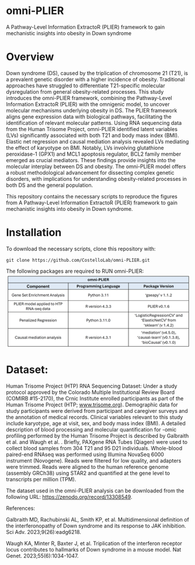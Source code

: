 # omni-PLIER
A Pathway-Level Information ExtractoR (PLIER) framework to gain mechanistic insights into obesity in Down syndrome
# Overview
Down syndrome (DS), caused by the triplication of chromosome 21 (T21), is a prevalent genetic
disorder with a higher incidence of obesity. Traditional approaches have struggled to differentiate
T21-specific molecular dysregulation from general obesity-related processes. This study introduces
the omni-PLIER framework, combining the Pathway-Level Information ExtractoR (PLIER) with
the omnigenic model, to uncover molecular mechanisms underlying obesity in DS. The PLIER
framework aligns gene expression data with biological pathways, facilitating the identification of
relevant molecular patterns. Using RNA sequencing data from the Human Trisome Project,
omni-PLIER identified latent variables (LVs) significantly associated with both T21 and body mass
index (BMI). Elastic net regression and causal mediation analysis revealed LVs mediating the
effect of karyotype on BMI. Notably, LVs involving glutathione peroxidase-1 (GPX1) and MCL1
apoptosis regulator, BCL2 family member emerged as crucial mediators. These findings provide
insights into the molecular interplay between DS and obesity. The omni-PLIER model offers a
robust methodological advancement for dissecting complex genetic disorders, with implications for
understanding obesity-related processes in both DS and the general population.

This repository contains the necessary scripts to reproduce the figures from A Pathway-Level Information ExtractoR (PLIER) framework to gain mechanistic insights into obesity in Down syndrome.

# Installation 
To download the  necessary scripts, clone this repository with: 
```
git clone https://github.com/CostelloLab/omni-PLIER.git
```
The following packages are required to RUN omni-PLIER:
![Alt text](images/omniPLIERPackages.png)

# Dataset: 
Human Trisome Project (HTP) RNA Sequencing Dataset:
Under a study protocol approved by the Colorado Multiple Institutional Review Board (COMIRB
#15-2170), the Crnic Institute enrolled participants as part of the Human Trisome Project (HTP;
www.trisome.org). Demographic data for study participants were derived from participant and
caregiver surveys and the annotation of medical records. Clinical variables relevant to this study
include karyotype, age at visit, sex, and body mass index (BMI).
A detailed description of blood processing and molecular quantification for -omic profiling
performed by the Human Trisome Project is described by Galbraith et al. and Waugh et al.
.
Briefly, PAXgene RNA Tubes (Qiagen) were used to collect blood samples from 304 T21 and 95
D21 individuals. Whole-blood paired-end RNAseq was performed using Illumina NovaSeq 6000
instrument (Novogene). Reads were filtered for low quality, and adapters were trimmed. Reads
were aligned to the human reference genome (assembly GRCh38) using STAR2 and quantified at
the gene level to transcripts per million (TPM).

The dataset used in the omni-PLIER analysis can be downloaded from the following URL: https://zenodo.org/record/13308549.

References:

Galbraith MD, Rachubinski AL, Smith KP, et al. Multidimensional definition of the
interferonopathy of Down syndrome and its response to JAK inhibition. Sci Adv.
2023;9(26):eadg6218.

Waugh KA, Minter R, Baxter J, et al. Triplication of the interferon receptor locus contributes
to hallmarks of Down syndrome in a mouse model. Nat Genet. 2023;55(6):1034-1047.

